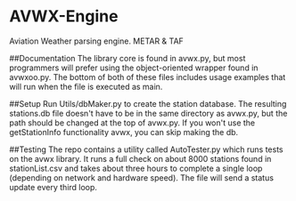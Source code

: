 # AVWX-Engine
Aviation Weather parsing engine. METAR &amp; TAF

##Documentation
The library core is found in avwx.py, but most programmers will prefer using the object-oriented wrapper found in avwxoo.py. The bottom of both of these files includes usage examples that will run when the file is executed as main.

##Setup
Run Utils/dbMaker.py to create the station database. The resulting stations.db file doesn't have to be in the same directory as avwx.py, but the path should be changed at the top of avwx.py. If you won't use the getStationInfo functionality avwx, you can skip making the db.

##Testing
The repo contains a utility called AutoTester.py which runs tests on the avwx library. It runs a full check on about 8000 stations found in stationList.csv and takes about three hours to complete a single loop (depending on network and hardware speed). The file will send a status update every third loop.
